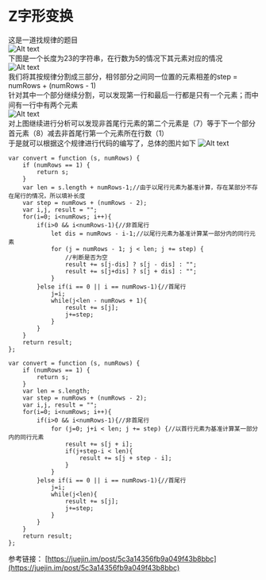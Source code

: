 # Z字形变换
这是一道找规律的题目   
![Alt text](https://user-gold-cdn.xitu.io/2019/1/13/16842dee82f1ce4b?imageView2/0/w/1280/h/960/format/webp/ignore-error/1)  
下图是一个长度为23的字符串，在行数为5的情况下其元素对应的情况   
![Alt text](https://user-gold-cdn.xitu.io/2019/1/13/16842dee817971d9?imageView2/0/w/1280/h/960/format/webp/ignore-error/1)   
我们将其按规律分割成三部分，相邻部分之间同一位置的元素相差的step = numRows + (numRows - 1)   
针对其中一个部分继续分割，可以发现第一行和最后一行都是只有一个元素；而中间有一行中有两个元素   
![Alt text](https://user-gold-cdn.xitu.io/2019/1/13/16842dee82248610?imageView2/0/w/1280/h/960/format/webp/ignore-error/1)   
对上图继续进行分析可以发现非首尾行元素的第二个元素是（7）等于下一个部分首元素（8）减去非首尾行第一个元素所在行数（1）   
于是就可以根据这个规律进行代码的编写了，总体的图片如下
![Alt text](https://user-gold-cdn.xitu.io/2019/1/13/16842dee8150ed13?imageView2/0/w/1280/h/960/format/webp/ignore-error/1)   
```
var convert = function (s, numRows) {
    if (numRows == 1) {
        return s;
    }
    var len = s.length + numRows-1;//由于以尾行元素为基准计算，存在某部分不存在尾行的情况，所以填补长度
    var step = numRows + (numRows - 2);
    var i,j, result = "";
    for(i=0; i<numRows; i++){
        if(i>0 && i<numRows-1){//非首尾行
            let dis = numRows - i-1;//以尾行元素为基准计算某一部分内的同行元素
            for (j = numRows - 1; j < len; j += step) {
                //判断是否为空
                result += s[j-dis] ? s[j - dis] : "";
                result += s[j+dis] ? s[j + dis] : "";
            }
        }else if(i == 0 || i == numRows-1){//首尾行
            j=i;
            while(j<len - numRows + 1){
                result += s[j];
                j+=step;
            }
        }
    }
    return result;
};
```

```
var convert = function (s, numRows) {
    if (numRows == 1) {
        return s;
    }
    var len = s.length;
    var step = numRows + (numRows - 2);
    var i,j, result = "";
    for(i=0; i<numRows; i++){
        if(i>0 && i<numRows-1){//非首尾行
            for (j=0; j+i < len; j += step) {//以首行元素为基准计算某一部分内的同行元素
                result += s[j + i];
                if(j+step-i < len){
                    result += s[j + step - i];
                }
            }
        }else if(i == 0 || i == numRows-1){//首尾行
            j=i;
            while(j<len){
                result += s[j];
                j+=step;
            }
        }
    }
    return result;
};
```
参考链接： [https://juejin.im/post/5c3a14356fb9a049f43b8bbc](https://juejin.im/post/5c3a14356fb9a049f43b8bbc)